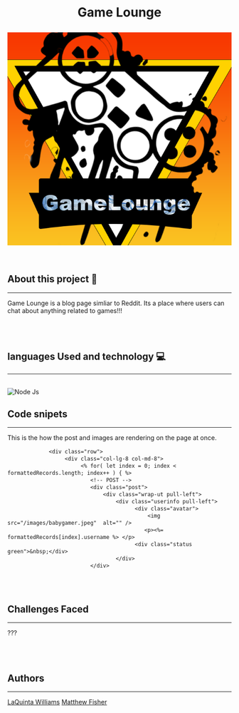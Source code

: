 # <p align="center"> Game Lounge </p>
<p align="center">
  <img src="public/images/logo_3.png">
</p>
<br>

## About this project 📝
<hr>
  Game Lounge is a blog page simliar to Reddit. Its a place where users can chat about anything related to games!!!
<br>
<br>
<br>
<br>

## languages Used and technology 💻
<hr>
<br>
<img alt="Node Js" src="https://img.shields.io/badge/nodejs%20-%23E34F26.svg?&style=for-the-badge&logo=nodejs&logoColor=white"/>
<br>


## Code snipets
<hr>


<p> This is the how the post and images are rendering on the page at once. 
<br>

``` <div class="container">
             <div class="row">
                  <div class="col-lg-8 col-md-8">
                       <% for( let index = 0; index < formattedRecords.length; index++ ) { %>
                          <!-- POST -->
                          <div class="post">
                              <div class="wrap-ut pull-left">
                                  <div class="userinfo pull-left">
                                        <div class="avatar">
                                            <img src="/images/babygamer.jpeg"  alt="" />
                                           <p><%= formattedRecords[index].username %> </p>
                                        <div class="status green">&nbsp;</div>
                                  </div>
                          </div>
```

<br>
<br>

## Challenges Faced
<hr>
 ???
<br>
<br>
<br>
<br>




## Authors
<hr>

  [LaQuinta Williams](https://github.com/willarmy20)
  [Matthew Fisher](https://github.com/MicroFish91)<br>
<br>
